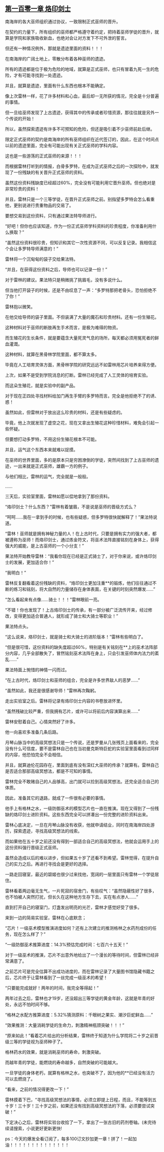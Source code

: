 ## [第一百零一章 烙印剑士](https://www.xxbiquge.com/11_11222/8740945.html)


  南海岸的各大巫师组织通过协议，一致限制正式巫师的晋升。

  在契约的力量下，所有组织的巫师都严格遵守着约定，把持着巫师学徒的晋升，就算是学院和家族吸收新血，也绝对会让对方发下不可外泄的誓言。

  但还有一种情况例外，那就是遗迹里面的资料！！！

  在南海岸的广阔土地上，零散分布着各种巫师的遗迹。

  所有的遗迹都是位于极为危险的地域，就算是正式巫师，也只有冒着九死一生的危险，才有可能寻找到一处遗迹。

  并且，就算是遗迹，里面有什么东西也根本不能确定。

  像上次雷林一样，花了许多材料和心血，最后却一无所获的情况，完全是十分普遍的事情。

  但一旦给巫师发现了上古遗迹，获得其中的传承或者珍惜资源，那往往就是另外一个传说的开始！

  所以，虽然探索遗迹有许多不可预知的危险，但还是吸引着不少巫师前赴后继。

  限定正式巫师的契约是南海岸的所有巫师组织在近代签订的，因此，在这个时间点以前的遗迹里面，完全有可能出现有关正式巫师的学科内容。

  这也是一些游荡的正式巫师的来源！！！

  而根据雷林打听到的情报，白骨多罗特，在成为正式巫师之后的一次探险中，就发现了一份残缺的有关晋升正式巫师的资料。

  虽然这份资料残缺度已经超过60%，完全没有可能利用它晋升巫师。但也绝对是非常珍贵的资料！

  并且，雷林只是一个三等学徒，在晋升正式巫师之前。别指望多罗特会怎么看重他，更别说进行贵重物品的交易了。

  要想交易到这份资料，只有通过果法特导师进行。

  “好吧！但你也应该知道，作为一份正式巫师学科资料的珍贵程度，你准备利用什么换取？”

  “虽然这份资料很珍贵，但知识和其它一次性资源不同，可以反复记录。我相信这个会让多罗特导师满意的！”

  雷林将一个沉甸甸的袋子交给果法特。

  “并且，在获得这份资料之后，导师也可以记录一份！”

  对于雷林的建议。果法特只是稍微挑了挑眉毛，没有多说什么。

  但当他打开袋子的时候，还是不由叹息了一声：“多罗特那把老骨头，恐怕拒绝不了你！”

  雷林抱以微笑。

  在他交给导师的袋子里面。不但装满了大量的魔石和珍贵材料。还有一份生殖花。

  这种材料对于巫师的断肢再生手术而言，是极为难得的物资。

  而生殖花的生长条件，就是要蕴含大量死灵气息的场所，每天都必须用冤死者的鲜血灌溉。

  这种材料，就算在黑骨林学院里面，都不算太多。

  毕竟在人工培育灵体方面，黑骨林学院的研究远远不如雷林用芯片培养来得方便。

  上次，如果不是受到学院消息的打断。雷林已经完成了人工灵体的培育实验。

  而这朵生殖花，就是实验中的副产品。

  对于现在正四处寻找材料给加门再生手臂的多罗特而言。完全是他拒绝不了的诱、惑！

  虽然如此，但雷林对于放出这么珍贵的材料，还是有些疑虑的。

  毕竟，他上次就发现了虚空之花，现在又拿出生殖花这种珍惜材料，难免会引起一些怀疑。

  但要想打动多罗特，不用这份生殖花根本不可能。

  并且，运气这个东西本来就难以捉摸。

  在巫师的世界里面，多的是原本只是穷困潦倒的学徒，突然间找到了上古巫师的遗迹，一出来就是正式巫师，雄霸一方的例子。

  与他们相比，雷林的运气，完全就是一般般。

  ……

  三天后，实验室里面，雷林如愿以偿地拿到了那份资料。

  “烙印剑士？什么东西？”雷林有着皱眉，不是说是巫师的晋级方式么？

  “呵呵……我在一拿到手的时候，也有些疑惑，但多罗特很快就解释了！”果法特说道。

  “雷林！巫师就是拥有神秘力量的人！在上古时代，只要是拥有实力的强大者，都被遵称为巫师！而烙印剑士，通过炼金符文，将巫术法阵直接铭刻在身体上，获得强大的威能，是上古巫师的一个小分支！”

  果法特开始教导雷林：“我看你现在已经是正式骑士了，对于你来说，或许烙印剑士的发展，更加适合你！”

  “我明白！”

  雷林反复翻看着这份残缺的资料，“烙印剑士更加注重**的锻炼，他们往往通过不断的练习和铭刻，将大自然的力量储存在身体表面，在关键的时刻突然爆发……”

  “怎么看起来有点像……骑士！！！”雷林眼前一亮。

  “不错！你也发现了！上古烙印剑士的传承，有一部分被广泛流传开来，经过修改，变得更加适合普通人，就形成了骑士和大骑士等职业！”

  果法特点头。

  “这么说来，烙印剑士，就是骑士和大骑士的进阶版本！”雷林有些明白了。

  “但是很可惜，这份资料的缺失度超过60%，特别是有关铭刻在**上的巫术法阵部分内容，几乎全部散失了，冒然铭刻巫术法阵在身上，只会引发巫师体内法力的紊乱……”

  果法特面上惋惜的神情一闪而过。

  “在上古时代，烙印剑士和巫师的组合，完全是许多世界敌人的恶梦……”

  “虽然如此，我还是很感谢导师！”雷林再次鞠躬。

  走出实验室之后。雷林将记录有烙印剑士内容的书卷放进怀里。

  “虽然残破比较严重，但我拥有芯片，或许可以将前后内容演算出来……”

  雷林安慰着自己。心情突然好了许多。

  他一向喜欢多准备几条后路。

  月琴山脉当中的高级冥想法只是一个传说，还是罗曼从几张残页上面看来的，完全没有什么可信度，要不是雷林自己也在当初曼克斯特巨蛇的实验室里面看到过同样的内容，他恐怕完全不会相信。

  并且，就算迪伦花园存在，里面到底有没有深红大巫师的传承？就算有。雷林自己是否适合那部高级冥想法，都是不可知的事情。

  雷林完全不敢赌自己的人品够高，出门就可以捡到高级冥想法。还完全适合自己的体质。

  因此，准备其它的退路，就成了一件很有必要的事情。

  他手上有格林之水，一级防御巫术的模型芯片也一直在推演。现在又得到了一份残缺的烙印剑士进阶资料。这些东西完全可以拼凑出一份完整的进阶资料出来。

  雷林心底决定，一旦在月琴山脉没有收获，他就申请结业，同时在南海岸四处游历，探索遗迹，寻找高级冥想法的线索。

  而如果他在五十岁之前还没有得到一部适合自己的高级冥想法，他就会运用手上的这份资料强行晋级正式巫师。

  虽然会造成以后的难以进步，但如果五十岁了还看不到希望。雷林觉得，在提升自己的实力之后。再进行寻找会是更好的选择。

  一路走回寝室，最近的碧姬也很少过来找他，宽阔的一层里面只有雷林一个学徒居住。

  雷林看着两边毫无生气，一片死寂的宿舍门，有些叹气：“虽然隐蔽性好了很多，也不怕被人突然打扰，但长久在这种地方生存下去，实在有点渗人……”

  直到打开自己的寝室门，灯盏发出明亮的光芒，雷林才感觉好受了很多。

  来到一边的简易实验室，雷林在心底默念；

  “芯片！一级巫术模型推演进度如何？还有上次建立的推测格林之水药剂成份的任务，现在怎么样了？”

  “一级防御巫术推算进度：14.3%预估完成时间：七百六十五天！”

  对于一级巫术的推演，芯片不出意外地给出了一个漫长的等待时间，但雷林已经非常满意了。

  之前芯片可是完全估算不出成功进度的，而在雷林记录了大量图书馆隐藏书籍之后，芯片终于让雷林看到了一丝完成一级巫术的希望！

  “只要能完成就好！两年的时间，我完全等得起！”

  两年过去之后，雷林也才19岁，还没超出三等学徒的黄金年龄，这就是年青的好处，永远不怕时间不够。

  “格林之水配方推算进度：5.32%猜测原料：千眼树之果实、潮汐巨蛇鲜血……”

  “效果推测：大量消耗学徒的生命力，刺激精神瓶颈突破！！！”

  “原来如此！”看着芯片给出的分析结果，雷林终于知道为什么学院将二十岁之前晋级三等的学徒视为巫师种子了。

  格林药水的效果，就是消耗巫师的寿命，刺激突破。

  而越年青的学徒，能燃烧的寿命越多，自然突破的可能越大。

  一旦学徒的身体老朽，就算有格林之水，也突破不了，因为他的**已经没有活力可以去燃烧了。

  “看来，之前的情况得更改一下！”

  雷林摸着下巴，“寻找高级冥想法的事情，必须立即提上日程，而且，不能等到五十岁！三十岁！三十岁之前，如果还没有找到高级冥想法的下落，必须要尝试突破！”

  下定决心之后，雷林将实验台收拾了一下，拿出了一张古旧的药剂卷轴。(未完待续请搜索，小说更好更新更快!

  ps：今天的爆发全看订阅了，每多100订文抄加更一章！拼了！一起加油！！！！！！！！！！！！！！
